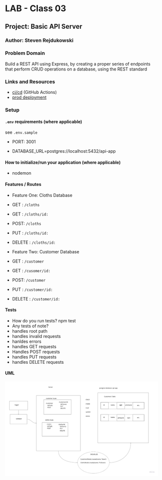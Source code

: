 # LAB - Class 03

## Project: Basic API Server

### Author: Steven Rejdukowski

### Problem Domain

Build a REST API using Express, by creating a proper series of endpoints that perform CRUD operations on a database, using the REST standard

### Links and Resources

- [ci/cd](https://github.com/Stevenrej/basic-api-server/actions/new) (GitHub Actions)
- [prod deployment](https://basic-api-server-prod-pduk.onrender.com/)


### Setup

#### `.env` requirements (where applicable)

see `.env.sample`

- PORT: 3001

- DATABASE_URL=postgres://localhost:5432/api-app

#### How to initialize/run your application (where applicable)

- nodemon

#### Features / Routes


- Feature One: Cloths Database
- GET : `/cloths`
- GET : `/cloths/id:`
- POST: `/cloths`
- PUT : `/cloths/id:`
- DELETE : `/cloths/id:`

- Feature Two: Customer Database
- GET : `/customer`
- GET : `/cusomer/id:`
- POST: `/customer`
- PUT : `/customer/id:`
- DELETE : `/customer/id:`

#### Tests

- How do you run tests?
npm test
- Any tests of note?
- handles root path
- handles invalid requests
- hanldes errors
- handles GET requests
- Handles POST requests
- handles PUT requests
- handles DELETE requests

#### UML

![UML](class3lab.jpeg)
